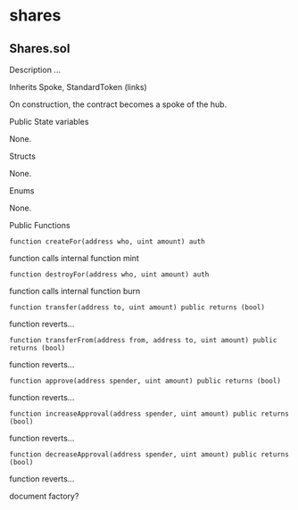 # shares

## Shares.sol

Description
...

Inherits
Spoke, StandardToken (links)

On construction, the contract becomes a spoke of the hub.

Public State variables

None.

Structs

None.

Enums

None.

Public Functions

`function createFor(address who, uint amount) auth`

function calls internal function mint

`function destroyFor(address who, uint amount) auth`

function calls internal function burn

`function transfer(address to, uint amount) public returns (bool)`

function reverts...

`function transferFrom(address from, address to, uint amount) public returns (bool)`

function reverts...

`function approve(address spender, uint amount) public returns (bool)`

function reverts...

`function increaseApproval(address spender, uint amount) public returns (bool)`

function reverts...

`function decreaseApproval(address spender, uint amount) public returns (bool)`

function reverts...


document factory?
